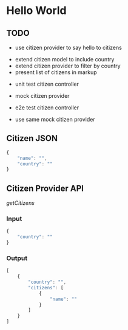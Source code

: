 Hello World
===========

## TODO

* use citizen provider to say hello to citizens
 - extend citizen model to include country
 - extend citizen provider to filter by country
 - present list of citizens in markup

* unit test citizen controller
 - mock citizen provider

* e2e test citizen controller
 - use same mock citizen provider

## Citizen JSON

```javascript
{
    "name": "",
    "country": ""
}
```

## Citizen Provider API

*getCitizens*

### Input
```javascript
{
    "country": ""
}
```

### Output
```javascript
[
    {
        "country": "",
        "citizens": [
            {
                "name": ""
            }
        ]
    }
]
```